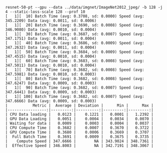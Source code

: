     
    
    
    
    resnet-50-pt --gpu --data ../data/imgnet/ImageNet2012_jpeg/ -b 128 -j 4 --static-loss-scale 128 --prof 10
    [   1][  10] Batch Time (avg: 0.3708, sd: 0.0000) Speed (avg: 345.2209) Data (avg: 0.0011, sd: 0.0006)
    [   1][  20] Batch Time (avg: 0.3690, sd: 0.0008) Speed (avg: 346.9080) Data (avg: 0.0010, sd: 0.0004)
    [   1][  30] Batch Time (avg: 0.3687, sd: 0.0007) Speed (avg: 347.1751) Data (avg: 0.0011, sd: 0.0004)
    [   1][  40] Batch Time (avg: 0.3686, sd: 0.0009) Speed (avg: 347.2632) Data (avg: 0.0011, sd: 0.0004)
    [   1][  50] Batch Time (avg: 0.3684, sd: 0.0009) Speed (avg: 347.4515) Data (avg: 0.0010, sd: 0.0004)
    [   1][  60] Batch Time (avg: 0.3683, sd: 0.0008) Speed (avg: 347.5011) Data (avg: 0.0010, sd: 0.0004)
    [   1][  70] Batch Time (avg: 0.3682, sd: 0.0008) Speed (avg: 347.5981) Data (avg: 0.0010, sd: 0.0003)
    [   1][  80] Batch Time (avg: 0.3682, sd: 0.0008) Speed (avg: 347.6247) Data (avg: 0.0009, sd: 0.0003)
    [   1][  90] Batch Time (avg: 0.3682, sd: 0.0007) Speed (avg: 347.6441) Data (avg: 0.0009, sd: 0.0003)
    [   1][ 100] Batch Time (avg: 0.3682, sd: 0.0007) Speed (avg: 347.6666) Data (avg: 0.0009, sd: 0.0003)
    |           Metric |  Average | Deviation |      Min |      Max |
    |-----------------:|---------:|----------:|---------:|---------:|
    | CPU Data loading |   0.0123 |    0.1221 |   0.0001 |   1.2392 |
    | GPU Data Loading |   0.0051 |    0.0004 |   0.0034 |   0.0070 |
    | Waiting for data |   0.0009 |    0.0003 |   0.0004 |   0.0037 |
    | CPU Compute Time |   0.3682 |    0.0007 |   0.3670 |   0.3722 |
    | GPU Compute Time |   0.3680 |    0.0006 |   0.3669 |   0.3707 |
    |  Full Batch Time |   0.3691 |    0.0009 |   0.3675 |   0.3735 |
    |    Compute Speed | 347.6666 |        NA | 343.9024 | 348.7361 |
    |  Effective Speed | 346.8003 |        NA | 342.7191 | 348.3067 |
    
